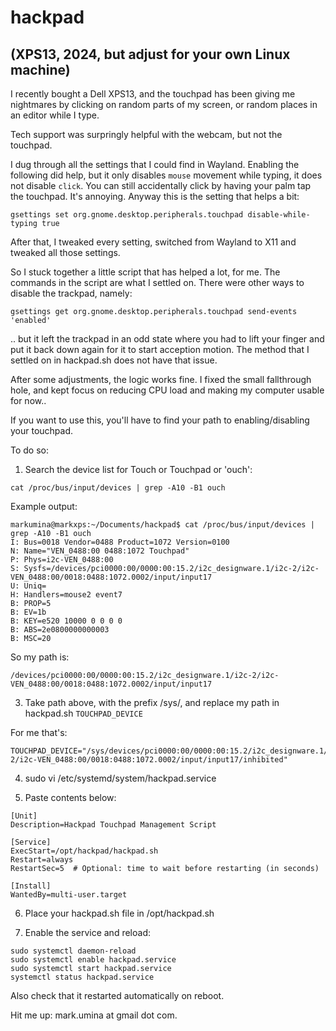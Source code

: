 # hackpad 
## (XPS13, 2024, but adjust for your own Linux machine)

I recently bought a Dell XPS13, and the touchpad has been giving me nightmares by clicking on random parts of my screen, or random places in an editor while I type.

Tech support was surpringly helpful with the webcam, but not the touchpad.

I dug through all the settings that I could find in Wayland. Enabling the following did help, but it only disables `mouse` movement while typing, it does not disable `click`. You can still accidentally click by having your palm tap the touchpad. It's annoying. Anyway this is the setting that helps a bit:
```
gsettings set org.gnome.desktop.peripherals.touchpad disable-while-typing true
```

After that, I tweaked every setting, switched from Wayland to X11 and tweaked all those settings.

So I stuck together a little script that has helped a lot, for me. The commands in the script are what I settled on. There were other ways to disable the trackpad, namely:

```gsettings get org.gnome.desktop.peripherals.touchpad send-events 'enabled'```

.. but it left the trackpad in an odd state where you had to lift your finger and put it back down again for it to start acception motion. The method that I settled on in hackpad.sh does not have that issue.

After some adjustments, the logic works fine. I fixed the small fallthrough hole, and kept focus on reducing CPU load and making my computer usable for now..

If you want to use this, you'll have to find your path to enabling/disabling your touchpad.

To do so:

1. Search the device list for Touch or Touchpad or 'ouch':
```
cat /proc/bus/input/devices | grep -A10 -B1 ouch
```

Example output:

```
markumina@markxps:~/Documents/hackpad$ cat /proc/bus/input/devices | grep -A10 -B1 ouch
I: Bus=0018 Vendor=0488 Product=1072 Version=0100
N: Name="VEN_0488:00 0488:1072 Touchpad"
P: Phys=i2c-VEN_0488:00
S: Sysfs=/devices/pci0000:00/0000:00:15.2/i2c_designware.1/i2c-2/i2c-VEN_0488:00/0018:0488:1072.0002/input/input17
U: Uniq=
H: Handlers=mouse2 event7 
B: PROP=5
B: EV=1b
B: KEY=e520 10000 0 0 0 0
B: ABS=2e0800000000003
B: MSC=20
```
So my path is:
```
/devices/pci0000:00/0000:00:15.2/i2c_designware.1/i2c-2/i2c-VEN_0488:00/0018:0488:1072.0002/input/input17
```

3. Take path above, with the prefix /sys/, and replace my path in hackpad.sh `TOUCHPAD_DEVICE`

For me that's:

```
TOUCHPAD_DEVICE="/sys/devices/pci0000:00/0000:00:15.2/i2c_designware.1/i2c-2/i2c-VEN_0488:00/0018:0488:1072.0002/input/input17/inhibited"
```

4. sudo vi /etc/systemd/system/hackpad.service

5. Paste contents below:
```
[Unit]
Description=Hackpad Touchpad Management Script

[Service]
ExecStart=/opt/hackpad/hackpad.sh
Restart=always
RestartSec=5  # Optional: time to wait before restarting (in seconds)

[Install]
WantedBy=multi-user.target
```

6. Place your hackpad.sh file in /opt/hackpad.sh

7. Enable the service and reload:

```
sudo systemctl daemon-reload
sudo systemctl enable hackpad.service
sudo systemctl start hackpad.service
systemctl status hackpad.service
```

Also check that it restarted automatically on reboot.

Hit me up: mark.umina at gmail dot com.

